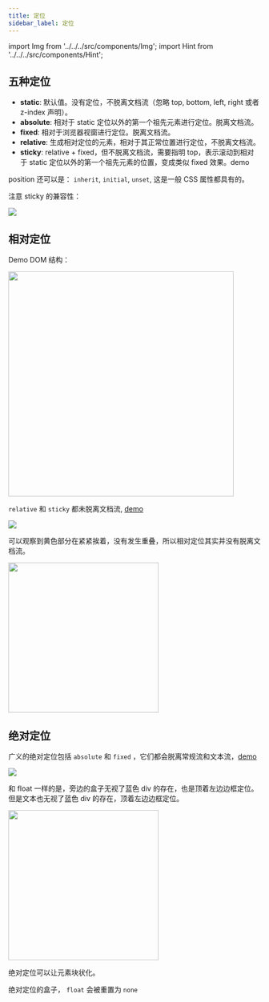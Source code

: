 ```yaml
---
title: 定位
sidebar_label: 定位
---
```


import Img from '../../../src/components/Img'; import Hint from '../../../src/components/Hint';

## 五种定位

- **static**: 默认值。没有定位，不脱离文档流（忽略 top, bottom, left, right 或者 z-index 声明）。
- **absolute**: 相对于 static 定位以外的第一个祖先元素进行定位。脱离文档流。
- **fixed**: 相对于浏览器视窗进行定位。脱离文档流。
- **relative**: 生成相对定位的元素，相对于其正常位置进行定位，不脱离文档流。
- **sticky**: relative + fixed，但不脱离文档流，需要指明 top，表示滚动到相对于 static 定位以外的第一个祖先元素的位置，变成类似 fixed 效果。demo

<Hint type="tip">position 还可以是： `inherit`, `initial`, `unset`, 这是一般 CSS 属性都具有的。</Hint>

注意 sticky 的兼容性：

<img src='https://cosmos-x.oss-cn-hangzhou.aliyuncs.com/rXLik9.jpg'/>

## 相对定位

Demo DOM 结构：

<Img width="450" align="center" src='https://cosmos-x.oss-cn-hangzhou.aliyuncs.com/5ACJIp.jpg'/>

<Hint type="tip">`relative` 和 `sticky` 都未脱离文档流, [demo](https://codepen.io/muwenzi/pen/vqdxab)</Hint>

<img src='https://cosmos-x.oss-cn-hangzhou.aliyuncs.com/bTLccz.jpg'/>

可以观察到黄色部分在紧紧挨着，没有发生重叠，所以相对定位其实并没有脱离文档流。

<Img width="300" align="center" src='https://cosmos-x.oss-cn-hangzhou.aliyuncs.com/smSxF1.jpg'/>

## 绝对定位

<Hint type="tip">广义的绝对定位包括 `absolute` 和 `fixed` ，它们都会脱离常规流和文本流，[demo](https://codepen.io/muwenzi/pen/ydvMjV)</Hint>

<img src='https://cosmos-x.oss-cn-hangzhou.aliyuncs.com/EjTstb.jpg'/>

和 float 一样的是，旁边的盒子无视了蓝色 div 的存在，也是顶着左边边框定位。但是文本也无视了蓝色 div 的存在，顶着左边边框定位。

<Img width="300" align="center" src='https://cosmos-x.oss-cn-hangzhou.aliyuncs.com/PEdJlr.jpg'/>

<Hint type="warning">绝对定位可以让元素块状化。</Hint>

<Hint type="warning">绝对定位的盒子， `float` 会被重置为 `none` </Hint>
